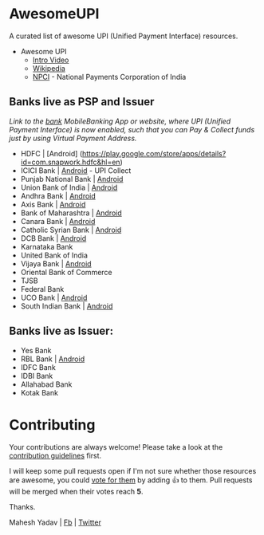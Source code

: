 # AwesomeUPI
A curated list of awesome UPI (Unified Payment Interface) resources.

- Awesome UPI
  - [Intro Video](https://www.youtube.com/watch?v=JwZWDE3-qQM)
  - [Wikipedia](https://en.wikipedia.org/wiki/Unified_Payments_Interface)
  - [NPCI](http://www.npci.org.in/UPI_Background.aspx) - National Payments Corporation of India
  
## Banks live as PSP and Issuer

*Link to the [bank](http://www.npci.org.in/UPI_Livemembers.aspx)  MobileBanking App or website, where UPI (Unified Payment Interface) is now enabled, such that you can Pay & Collect funds just by using Virtual Payment Address.* 

* HDFC | [Android] (https://play.google.com/store/apps/details?id=com.snapwork.hdfc&hl=en)
* ICICI Bank | [Android](https://play.google.com/store/apps/details?id=com.icici.eazypaycollect) - UPI Collect
* Punjab National Bank | [Android](https://play.google.com/store/apps/details?id=com.fss.pnbpsp)
* Union Bank of India | [Android](https://play.google.com/store/apps/details?id=com.fss.ubipsp)
* Andhra Bank | [Android](https://play.google.com/store/apps/details?id=com.olive.andhra.upi)
* Axis Bank | [Android](https://play.google.com/store/apps/details?id=com.upi.axispay)
* Bank of Maharashtra | [Android](https://play.google.com/store/apps/details?id=com.infrasofttech.mahaupi)
* Canara Bank | [Android](https://play.google.com/store/apps/details?id=upi.npst.com.upicanara)
* Catholic Syrian Bank | [Android](https://play.google.com/store/apps/details?id=com.lcode.csbupi)
* DCB Bank | [Android](https://play.google.com/store/apps/details?id=com.olive.dcb.upi)
* Karnataka Bank
* United Bank of India
* Vijaya Bank | [Android](https://play.google.com/store/apps/details?id=com.fss.vijayapsp)
* Oriental Bank of Commerce
* TJSB
* Federal Bank
* UCO Bank | [Android](https://play.google.com/store/apps/details?id=com.lcode.ucoupi)
* South Indian Bank | [Android](https://play.google.com/store/apps/details?id=com.paymate.sib)

## Banks live as Issuer:

* Yes Bank
* RBL Bank | [Android](https://play.google.com/store/apps/details?id=com.rblbank.mobank)
* IDFC Bank
* IDBI Bank
* Allahabad Bank
* Kotak Bank

# Contributing

Your contributions are always welcome! Please take a look at the [contribution guidelines](https://github.com/fostinno/AwesomeUPI/blob/master/CONTRIBUTING.md) first.

I will keep some pull requests open if I'm not sure whether those resources are awesome, you could [vote for them](https://github.com/fostinno/AwesomeUPI/pulls) by adding :+1: to them. Pull requests will be merged when their votes reach **5**.

Thanks.

Mahesh Yadav | [Fb](http://facebook.com/maheshkumaryadav)  |  [Twitter](http://twitter.com/maheshyadav)
